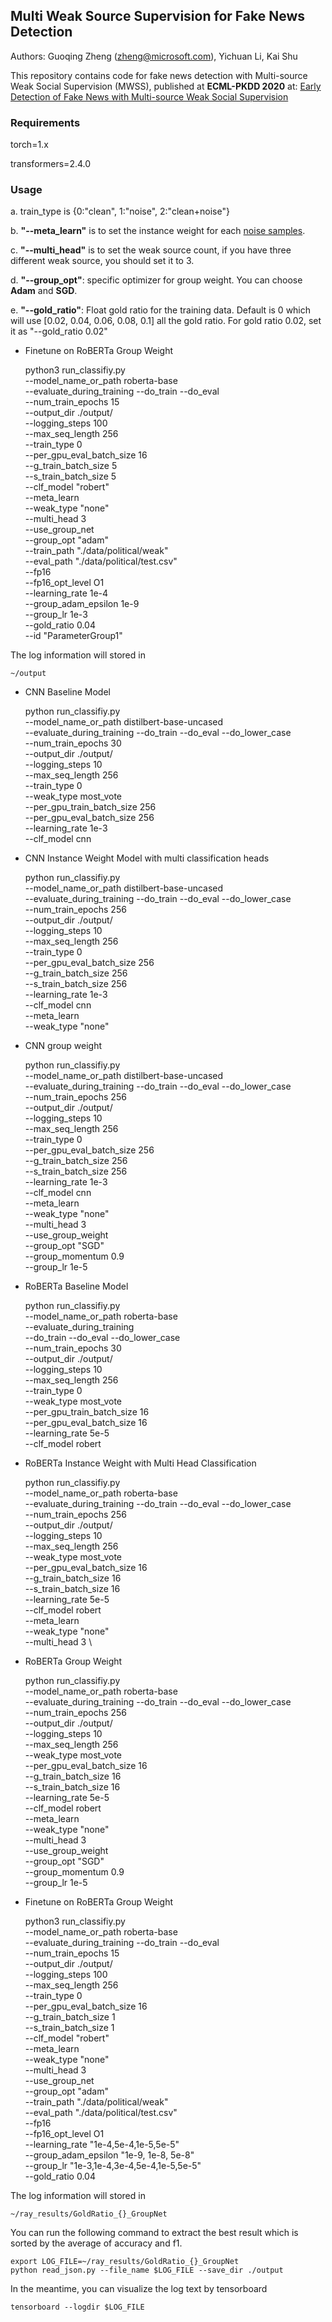 ## Multi Weak Source Supervision for Fake News Detection

Authors: Guoqing Zheng (zheng@microsoft.com), Yichuan Li, Kai Shu

This repository contains code for fake news detection with Multi-source Weak Social Supervision (MWSS), published at **ECML-PKDD 2020** at: [Early Detection of Fake News with Multi-source Weak Social Supervision](https://www.microsoft.com/en-us/research/publication/leveraging-multi-source-weak-social-supervision-for-early-detection-of-fake-news/)

### Requirements
torch=1.x

transformers=2.4.0

### Usage

a. train_type is {0:"clean", 1:"noise", 2:"clean+noise"}

b. __"--meta_learn"__ is to set the instance weight for each [noise samples](https://arxiv.org/abs/1803.09050). 
    
c. __"--multi_head"__ is to set the weak source count, if you have three different weak source, you should set it to 3.

d. __"--group_opt"__: specific optimizer for group weight. You can choose __Adam__ and __SGD__.

e. __"--gold_ratio"__: Float gold ratio for the training data. Default is 0 which will use \[0.02, 0.04, 0.06, 0.08, 0.1\] all the gold ratio. For gold ratio 0.02, set it as "--gold_ratio 0.02" 

- Finetune on RoBERTa Group Weight


    python3 run_classifiy.py \
    --model_name_or_path roberta-base \
    --evaluate_during_training --do_train --do_eval \
    --num_train_epochs 15 \
    --output_dir ./output/ \
    --logging_steps 100 \
    --max_seq_length 256 \
    --train_type 0 \
    --per_gpu_eval_batch_size 16 \
    --g_train_batch_size 5 \
    --s_train_batch_size 5 \
    --clf_model "robert" \
    --meta_learn \
    --weak_type "none" \
    --multi_head 3 \
    --use_group_net \
    --group_opt "adam" \
    --train_path "./data/political/weak" \
    --eval_path "./data/political/test.csv" \
    --fp16 \
    --fp16_opt_level O1\
    --learning_rate 1e-4 \
    --group_adam_epsilon 1e-9 \
    --group_lr 1e-3 \
    --gold_ratio 0.04 \
    --id "ParameterGroup1"
    
The log information will stored in  

    ~/output
    


- CNN Baseline Model

    
    
    
    python run_classifiy.py \
    --model_name_or_path distilbert-base-uncased \
    --evaluate_during_training --do_train --do_eval --do_lower_case \
    --num_train_epochs 30 \
    --output_dir ./output/ \
    --logging_steps 10 \
    --max_seq_length 256 \
    --train_type 0 \
    --weak_type most_vote \
    --per_gpu_train_batch_size 256 \
    --per_gpu_eval_batch_size 256 \
    --learning_rate 1e-3 \
    --clf_model cnn
- CNN Instance Weight Model with multi classification heads
    
   

    python run_classifiy.py \
    --model_name_or_path distilbert-base-uncased \
    --evaluate_during_training --do_train --do_eval --do_lower_case \
    --num_train_epochs 256 \
    --output_dir ./output/ \
    --logging_steps 10 \
    --max_seq_length 256 \
    --train_type 0 \
    --per_gpu_eval_batch_size 256 \
    --g_train_batch_size 256 \
    --s_train_batch_size 256 \
    --learning_rate 1e-3 \
    --clf_model cnn \
    --meta_learn \
    --weak_type "none"

- CNN group weight
    
    
    
    
    python run_classifiy.py \
    --model_name_or_path distilbert-base-uncased \
    --evaluate_during_training --do_train --do_eval --do_lower_case \
    --num_train_epochs 256 \
    --output_dir ./output/ \
    --logging_steps 10 \
    --max_seq_length 256 \
    --train_type 0 \
    --per_gpu_eval_batch_size 256 \
    --g_train_batch_size 256 \
    --s_train_batch_size 256 \
    --learning_rate 1e-3 \
    --clf_model cnn \
    --meta_learn \
    --weak_type "none" \
    --multi_head 3 \
    --use_group_weight \
    --group_opt "SGD" \
    --group_momentum 0.9 \
    --group_lr 1e-5

- RoBERTa Baseline Model
        
    
    python run_classifiy.py \
    --model_name_or_path roberta-base \
    --evaluate_during_training \
    --do_train --do_eval --do_lower_case \
    --num_train_epochs 30 \
    --output_dir ./output/ \
    --logging_steps 10 \
    --max_seq_length 256 \
    --train_type 0 \
    --weak_type most_vote \
    --per_gpu_train_batch_size 16 \
    --per_gpu_eval_batch_size 16 \
    --learning_rate 5e-5 \
    --clf_model robert
    
- RoBERTa Instance Weight with Multi Head Classification
    
    
    python run_classifiy.py \
    --model_name_or_path roberta-base \
    --evaluate_during_training --do_train --do_eval --do_lower_case \
    --num_train_epochs 256 \
    --output_dir ./output/ \
    --logging_steps 10 \
    --max_seq_length 256 \
    --weak_type most_vote \
    --per_gpu_eval_batch_size 16 \
    --g_train_batch_size 16 \
    --s_train_batch_size 16 \
    --learning_rate 5e-5 \
    --clf_model robert \
    --meta_learn \
    --weak_type "none" \
    --multi_head 3 \


- RoBERTa Group Weight


    python run_classifiy.py \
    --model_name_or_path roberta-base \
    --evaluate_during_training --do_train --do_eval --do_lower_case \
    --num_train_epochs 256 \
    --output_dir ./output/ \
    --logging_steps 10 \
    --max_seq_length 256 \
    --weak_type most_vote \
    --per_gpu_eval_batch_size 16 \
    --g_train_batch_size 16 \
    --s_train_batch_size 16 \
    --learning_rate 5e-5 \
    --clf_model robert \
    --meta_learn \
    --weak_type "none" \
    --multi_head 3 \
    --use_group_weight \
    --group_opt "SGD" \
    --group_momentum 0.9 \
    --group_lr 1e-5
    
    
- Finetune on RoBERTa Group Weight


    python3 run_classifiy.py \
    --model_name_or_path roberta-base \
    --evaluate_during_training --do_train --do_eval \
    --num_train_epochs 15 \
    --output_dir ./output/ \
    --logging_steps 100 \
    --max_seq_length 256 \
    --train_type 0 \
    --per_gpu_eval_batch_size 16 \
    --g_train_batch_size 1 \
    --s_train_batch_size 1 \
    --clf_model "robert" \
    --meta_learn \
    --weak_type "none" \
    --multi_head 3 \
    --use_group_net \
    --group_opt "adam" \
    --train_path "./data/political/weak" \
    --eval_path "./data/political/test.csv" \
    --fp16 \
    --fp16_opt_level O1\
    --learning_rate "1e-4,5e-4,1e-5,5e-5" \
    --group_adam_epsilon "1e-9, 1e-8, 5e-8" \
    --group_lr "1e-3,1e-4,3e-4,5e-4,1e-5,5e-5" \
    --gold_ratio 0.04
    
The log information will stored in  

    ~/ray_results/GoldRatio_{}_GroupNet
    
    
You can run the following command to extract the best result which is sorted by the average of accuracy and f1.
    
    export LOG_FILE=~/ray_results/GoldRatio_{}_GroupNet
    python read_json.py --file_name $LOG_FILE --save_dir ./output

In the meantime, you can visualize the log text by tensorboard

       
    tensorboard --logdir $LOG_FILE

